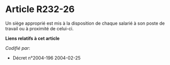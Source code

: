 # Article R232-26

Un siège approprié est mis à la disposition de chaque salarié à son poste de travail ou à proximité de celui-ci.

**Liens relatifs à cet article**

_Codifié par_:

  - Décret n°2004-196 2004-02-25
